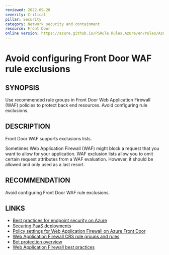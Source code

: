 ```yaml
---
reviewed: 2022-09-20
severity: Critical
pillar: Security
category: Network security and containment
resource: Front Door
online version: https://azure.github.io/PSRule.Rules.Azure/en/rules/Azure.FrontDoorWAF.Exclusions/
---
```


# Avoid configuring Front Door WAF rule exclusions

## SYNOPSIS

Use recommended rule groups in Front Door Web Application Firewall (WAF) policies to protect back end resources.
Avoid configuring rule exclusions.

## DESCRIPTION

Front Door WAF supports exclusions lists.

Sometimes Web Application Firewall (WAF) might block a request that you want to allow for your application.
WAF exclusion lists allow you to omit certain request attributes from a WAF evaluation.
However, it should be allowed and only used as a last resort.

## RECOMMENDATION

Avoid configuring Front Door WAF rule exclusions.

## LINKS

- [Best practices for endpoint security on Azure](https://docs.microsoft.com/azure/architecture/framework/security/design-network-endpoints)
- [Securing PaaS deployments](https://docs.microsoft.com/azure/security/fundamentals/paas-deployments#install-a-web-application-firewall)
- [Policy settings for Web Application Firewall on Azure Front Door](https://docs.microsoft.com/azure/web-application-firewall/afds/waf-front-door-policy-settings#waf-mode)
- [Web Application Firewall CRS rule groups and rules](https://learn.microsoft.com/en-us/azure/web-application-firewall/ag/application-gateway-crs-rulegroups-rules)
- [Bot protection overview](https://learn.microsoft.com/en-us/azure/web-application-firewall/ag/bot-protection-overview)
- [Web Application Firewall best practices](https://learn.microsoft.com/en-us/azure/web-application-firewall/afds/waf-front-door-best-practices)
